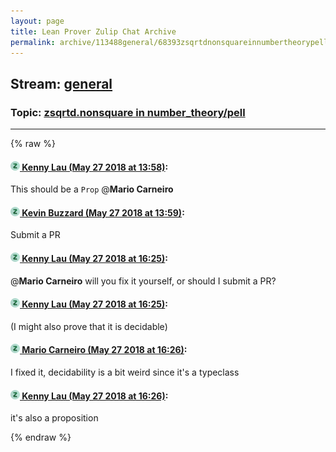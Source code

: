 ```yaml
---
layout: page
title: Lean Prover Zulip Chat Archive 
permalink: archive/113488general/68393zsqrtdnonsquareinnumbertheorypell.html
---
```


## Stream: [general](index.html)
### Topic: [zsqrtd.nonsquare in number_theory/pell](68393zsqrtdnonsquareinnumbertheorypell.html)

---


{% raw %}
#### [![Click to go to Zulip](../../assets/img/zulip2.png) Kenny Lau (May 27 2018 at 13:58)](https://leanprover.zulipchat.com/#narrow/stream/113488-general/topic/zsqrtd.nonsquare%20in%20number_theory/pell/near/127162105):
This should be a `Prop` @**Mario Carneiro**

#### [![Click to go to Zulip](../../assets/img/zulip2.png) Kevin Buzzard (May 27 2018 at 13:59)](https://leanprover.zulipchat.com/#narrow/stream/113488-general/topic/zsqrtd.nonsquare%20in%20number_theory/pell/near/127162113):
Submit a PR

#### [![Click to go to Zulip](../../assets/img/zulip2.png) Kenny Lau (May 27 2018 at 16:25)](https://leanprover.zulipchat.com/#narrow/stream/113488-general/topic/zsqrtd.nonsquare%20in%20number_theory/pell/near/127166084):
@**Mario Carneiro** will you fix it yourself, or should I submit a PR?

#### [![Click to go to Zulip](../../assets/img/zulip2.png) Kenny Lau (May 27 2018 at 16:25)](https://leanprover.zulipchat.com/#narrow/stream/113488-general/topic/zsqrtd.nonsquare%20in%20number_theory/pell/near/127166085):
(I might also prove that it is decidable)

#### [![Click to go to Zulip](../../assets/img/zulip2.png) Mario Carneiro (May 27 2018 at 16:26)](https://leanprover.zulipchat.com/#narrow/stream/113488-general/topic/zsqrtd.nonsquare%20in%20number_theory/pell/near/127166129):
I fixed it, decidability is a bit weird since it's a typeclass

#### [![Click to go to Zulip](../../assets/img/zulip2.png) Kenny Lau (May 27 2018 at 16:26)](https://leanprover.zulipchat.com/#narrow/stream/113488-general/topic/zsqrtd.nonsquare%20in%20number_theory/pell/near/127166130):
it's also a proposition


{% endraw %}

